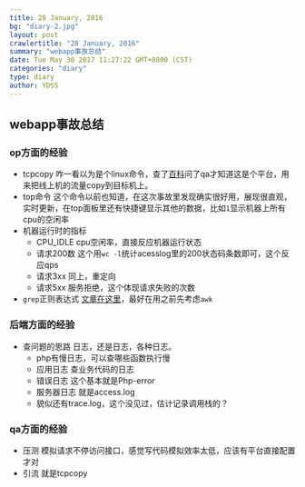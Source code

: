 ```yaml
---
title: 28 January, 2016
bg: "diary-2.jpg"
layout: post
crawlertitle: "28 January, 2016"
summary: "webapp事故总结"
date: Tue May 30 2017 11:27:22 GMT+0800 (CST)
categories: "diary"
type: diary
author: YDSS
---
```


## webapp事故总结

### op方面的经验 

- tcpcopy 咋一看以为是个linux命令，查了[百科](http://baike.baidu.com/link?url=NnNMTz7iKJmaSv_PcYAI4QsuA-7gn_IoO5LmNyFK4xfqqQBUHhiEf2ZNpaizpArRZyKk3vhc_Va1lKDV-rRRS_)问了qa才知道这是个平台，用来把线上机的流量copy到目标机上。
- top命令 这个命令以前也知道，在这次事故里发现确实很好用，展现很直观，实时更新，在top面板里还有快捷键显示其他的数据，比如`1`显示机器上所有cpu的空闲率
- 机器运行时的指标
	- CPU_IDLE cpu空闲率，直接反应机器运行状态
	- 请求200数 这个用`wc -l`统计acesslog里的200状态码条数即可，这个反应qps
	- 请求3xx 同上，重定向
	- 请求5xx 服务拒绝，这个体现请求失败的次数
- `grep`正则表达式 [文章在这里](http://www.cnblogs.com/kaituorensheng/p/4236254.html)，最好在用之前先考虑`awk`

### 后端方面的经验

- 查问题的思路 日志，还是日志，各种日志。
	- php有慢日志，可以查哪些函数执行慢
	- 应用日志 查业务代码的日志
	- 错误日志 这个基本就是Php-error
	- 服务器日志 就是access.log
	- 貌似还有trace.log，这个没见过，估计记录调用栈的？

### qa方面的经验

- 压测 模拟请求不停访问接口，感觉写代码模拟效率太低，应该有平台直接配置才对
- 引流 就是tcpcopy